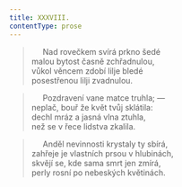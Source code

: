 ```yaml
---
title: XXXVIII.
contentType: prose
---
```


>      Nad rovečkem svírá prkno šedé  
> malou bytost časně zchřadnulou,  
> vůkol věncem zdobí lilje bledé  
> posestřenou lilji zvadnulou.

>      Pozdravení vane matce truhla; —  
> neplač, bouř že květ tvůj sklátila:  
> dechl mráz a jasná vlna ztuhla,  
> než se v řece lidstva zkalila.

>      Anděl nevinnosti krystaly ty sbírá,  
> zahřeje je vlastních prsou v hlubinách,  
> skvějí se, kde sama smrt jen zmírá,  
> perly rosní po nebeských květinách.
